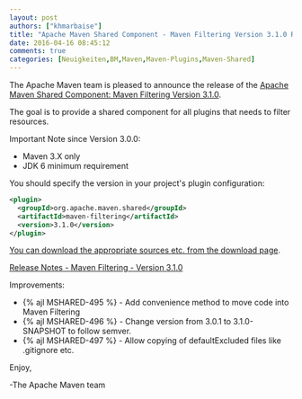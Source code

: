 ```yaml
---
layout: post
authors: ["khmarbaise"]
title: "Apache Maven Shared Component - Maven Filtering Version 3.1.0 Released"
date: 2016-04-16 08:45:12
comments: true
categories: [Neuigkeiten,BM,Maven,Maven-Plugins,Maven-Shared]
---
```

The Apache Maven team is pleased to announce the release of the 
[Apache Maven Shared Component: Maven Filtering Version 3.1.0](http://maven.apache.org/shared/maven-filtering/).

The goal is to provide a shared component for all plugins that needs to filter
resources.

Important Note since Version 3.0.0:

 * Maven 3.X only
 * JDK 6 minimum requirement

You should specify the version in your project's plugin configuration:

``` xml
<plugin>
  <groupId>org.apache.maven.shared</groupId>
  <artifactId>maven-filtering</artifactId>
  <version>3.1.0</version>
</plugin>
```

[You can download the appropriate sources etc. from the download page](http://maven.apache.org/shared/maven-filtering/download.cgi).


<!-- more -->

[Release Notes - Maven Filtering - Version 3.1.0](https://issues.apache.org/jira/secure/ReleaseNote.jspa?projectId=12317922&version=12334170)


Improvements:

 * {% ajl MSHARED-495 %} -  Add convenience method to move code into Maven Filtering
 * {% ajl MSHARED-496 %} -  Change version from 3.0.1 to 3.1.0-SNAPSHOT to follow semver.
 * {% ajl MSHARED-497 %} -  Allow copying of defaultExcluded files like .gitignore etc. 

Enjoy,

-The Apache Maven team
